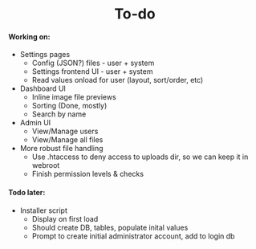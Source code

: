 <div align=center>
  <h1>To-do</h1>
</div>

#### Working on:

- Settings pages
  - Config (JSON?) files - user + system
  - Settings frontend UI - user + system
  - Read values onload for user (layout, sort/order, etc)
- Dashboard UI
  - Inline image file previews
  - Sorting (Done, mostly)
  - Search by name
- Admin UI
  - View/Manage users
  - View/Manage all files
- More robust file handling
  - Use .htaccess to deny access to uploads dir, so we can keep it in webroot
  - Finish permission levels & checks

#### Todo later:

- Installer script
  - Display on first load
  - Should create DB, tables, populate inital values
  - Prompt to create initial administrator account, add to login db

